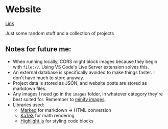 # Website
<a href="https://gyang0.github.io" target="_blank">Link</a>

Just some random stuff and a collection of projects


## Notes for future me:
- When running locally, CORS might block images because they begin with `file://`. Using VS Code's Live Server extension solves this.
- An external database is specifically avoided to make things faster. I don't have much to store anyway.
- Project data is stored as JSON, and website posts are stored as markdown files.
- Any images I need go in the `images` folder, in whatever category they're best suited for. Remember to <a href="https://tinypng.com/">minify images</a>.
- Libraries used:
  - <a href="https://github.com/markedjs/marked">Marked</a> for markdown -> HTML conversion
  - <a href="https://katex.org/">KaTeX</a> for math rendering
  - <a href="https://highlightjs.org/">Highlight.js</a> for styling code blocks